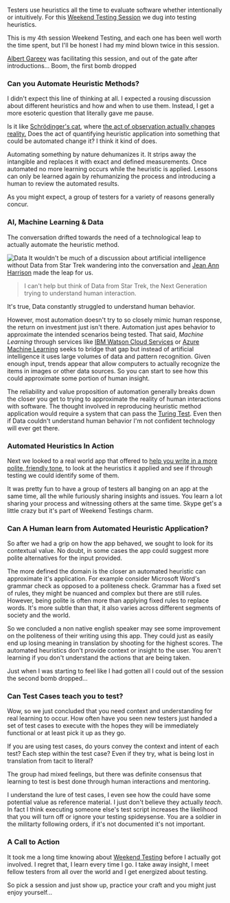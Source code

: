 
Testers use heuristics all the time to evaluate software whether intentionally or intuitively. For this [Weekend Testing Session](http://weekendtesting.com/?p=4246) we dug into testing heuristics. 

This is my 4th session Weekend Testing, and each one has been well worth the time spent, but I'll be honest I had my mind blown twice in this session.

[Albert Gareev](http://automation-beyond.com/) was facilitating this session, and out of the gate after introductions... Boom, the first bomb dropped
 
### Can you Automate Heuristic Methods?

I didn't expect this line of thinking at all. I expected a rousing discussion about different heuristics and how and when to use them. Instead, I get a more esoteric question that literally gave me pause. 

Is it like [Schrödinger's cat](https://en.wikipedia.org/wiki/Schr%C3%B6dinger's_cat), where [the act of observation actually changes reality.](http://www.sciencedaily.com/releases/1998/02/980227055013.htm)
Does the act of quantifying heuristic application into something that could be automated change it? I think it kind of does. 

Automating something by nature dehumanizes it. It strips away the intangible and replaces it with exact and defined measurements. Once automated no more learning occurs while the heuristic is applied. Lessons can only be learned again by rehumanizing the process and introducing a human to review the automated results. 

As you might expect, a group of testers for a variety of reasons generally concur.  

### AI, Machine Learning & Data

The conversation drifted towards the need of a technological leap to actually automate the heuristic method. 

![Data]() 
It wouldn't be much of a discussion about artificial intelligence without Data from Star Trek wandering into the conversation and [Jean Ann Harrison](https://twitter.com/JA_Harrison) made the leap for us.

>I can't help but think of Data from Star Trek, the Next Generation trying to understand human interaction.

It's true, Data constantly struggled to understand human behavior.   

However, most automation doesn't try to so closely mimic human response, the return on investment just isn't there. Automation just apes behavior to approximate the intended scenarios being tested. That said, *Machine Learning* through services like [IBM Watson Cloud Services](https://www.ibm.com/smarterplanet/us/en/ibmwatson/developercloud/services-catalog.html) or [Azure Machine Learning](https://www.ibm.com/smarterplanet/us/en/ibmwatson/developercloud/) seeks to bridge that gap but instead of artificial intelligence it uses large volumes of data and pattern recognition. Given enough input, trends appear that allow computers to actually recognize the items in images or other data sources. So you can start to see how this could approximate some portion of human insight.  

The reliability and value proposition of automation generally breaks down the closer you get to trying to approximate the reality of human interactions with software. The thought involved in reproducing heuristic method application would require a system that can pass the [Turing Test](). Even then if Data couldn't understand human behavior I'm not confident technology will ever get there.
 
### Automated Heuristics In Action 

Next we looked to a real world app that offered to [help you write in a more polite, friendly tone](https://labs.foxtype.com/politeness), to look at the heuristics it applied and see if through testing we could identify some of them. 

It was pretty fun to have a group of testers all banging on an app at the same time, all the while furiously sharing insights and issues. You learn a lot sharing your process and witnessing others at the same time. Skype get's a little crazy but it's part of Weekend Testings charm. 

### Can A Human learn from Automated Heuristic Application?

So after we had a grip on how the app behaved, we sought to look for its contextual value. No doubt, in some cases the app could suggest more polite alternatives for the input provided.

The more defined the domain is the closer an automated heuristic can approximate it's application. For example consider Microsoft Word's grammar check as opposed to a politeness check. Grammar has a fixed set of rules, they might be nuanced and complex but there are still rules.  However, being polite is often more than applying fixed rules to replace words. It's more subtle than that, it also varies across different segments of society and the world. 

So we concluded a non native english speaker may see some improvement on the politeness of their writing using this app. They could just as easily end up losing meaning in translation by shooting for the highest scores. The automated heuristics don't provide context or insight to the user. You aren't learning if you don't understand the actions that are being taken.

Just when I was starting to feel like I had gotten all I could out of the session the second bomb dropped...   

### Can Test Cases teach you to test?

Wow, so we just concluded that you need context and understanding for real learning to occur. How often have you seen new testers just handed a set of test cases to execute with the hopes they will be immediately functional or at least pick it up as they go.

 If you are using test cases, do yours convey the context and intent of each test? Each step within the test case? Even if they try, what is being lost in translation from tacit to literal?
 
 The group had mixed feelings, but there was definite consensus that learning to test is best done through human interactions and mentoring.

I understand the lure of test cases, I even see how the could have some potential value as reference material. I just don't believe they actually *teach*. In fact I think executing someone else's test script increases the likelihood that you will turn off or ignore your testing spideysense. You are a soldier in the militarty following orders, if it's not documented it's not important.  

### A Call to Action 

It took me a long time knowing about [Weekend Testing](http://weekendtesting.com/) before I actually got involved. I regret that, I learn every time I go. I take away insight, I meet fellow testers from all over the world and I get energized about testing. 

So pick a session and just show up, practice your craft and you might just enjoy yourself...


